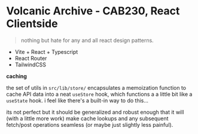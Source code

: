 # Volcanic Archive - CAB230, React Clientside

> nothing but hate for any and all react design patterns.

- Vite + React + Typescript
- React Router
- TailwindCSS

**caching**

the set of utils in `src/lib/store/` encapsulates a memoization function to cache API data into a neat `useStore` hook,
which functions a a little bit like a `useState` hook. i feel like there's a built-in way to do this...

its not perfect but it should be generalized and robust enough that it will (with a little more work) make
cache lookups and any subsequent fetch/post operations seamless (or maybe just slightly less painful).
